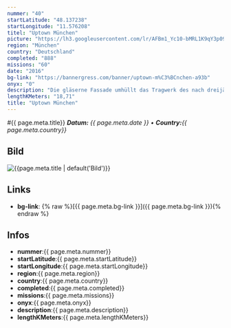 ```yaml
---
nummer: "40"
startLatitude: "48.137238"
startLongitude: "11.576208"
titel: "Uptown München"
picture: "https://lh3.googleusercontent.com/lr/AFBm1_Yc10-bMRL1K9qY3p097-dHluD2ttS4UsijHgmhdXxY7FnTWKzgOHmRMWpkAMwedqWHqarDqDY8t_8Q3iVT0fCwwfTFrtzI-dJtwdeugQMqoVR5eTsH2QHGEZkQ8O6_qmg44kfi6OX10TCH8PTggzarqUHZh5vH6ij5Yn-112b-64yUypff0nbg34wVrp2SUHlm8AGQegZBYXlVjl5GHPvKKrdI_BMupl4tdIXrguej64RTB6eMyvdRRC-LQm_Cu2n68I4Rqf5x_rsi_-486Fu7FKgo_m8RrczV7gs-IGiVINef83IPJyIDnf_SoiJx4qg9Qsl32cgb8u4h31qGIbPoYc-t41jVunBtWFW-MULHleC6aAfhnRRoSX-_ifQQtPx6PNaXfBxMy1oryuaB0P9f6r3WNAWns8bBUvAg0YNeEru-QF1cClabsUtKEHqnt8E-Ek6IbiJkqCsa-Kv9wyjp-YNg0iyDlNMsxEOx-lex2H7LoG10CZKDE7lWdB6I_2q-UA-1MAx3aPHE-O8MxhQqg_tFYwr1bM-Oyu0b8FE29IxdVQxYAf9BtfFBZhtsSJuRlRxUM5RDdJXmCKGRLlKwxWbzZuZ2C44siWvfeKFZdqSKxDGFImYV5dNzHZ5XXePKZiqJxMr4qTQey2rzNuBGTfXkyhqYmuWWSwykWgQuZpbLMQ1OmS6h41k8Geqbsg-uRdtC2hRsnxwFdwvfThScIVOKb7qD2olt6iqKkeerLtdli9m60V0zW92VR8VjBsT4r5EyL3sH81nmllgkx9utysfaViApOTT4BW51sH-gdtEev4ucWl1PLLPm2GdsXeQJGRswsBbvOSV7NxIbd8GiLcFiKkIRk2gZ"
region: "München"
country: "Deutschland"
completed: "888"
missions: "60"
date: "2016"
bg-link: "https://bannergress.com/banner/uptown-m%C3%BCnchen-a93b"
onyx: "0"
description: "Die gläserne Fassade umhüllt das Tragwerk des nach dreijähriger Bauzeit im Jahre 2004 im Stadtteil Moosach fertiggestellten Büroturms. Das Hochhaus wird von vier siebengeschossigen Gebäuden flankiert"
lengthKMeters: "18,71"
title: "Uptown München"
---
```


#{{ page.meta.title}}
_**Datum:** {{ page.meta.date }} • **Country:**{{ page.meta.country}}_

## Bild
![{{page.meta.title | default('Bild')}}]({{page.meta.picture}})

## Links
- **bg-link**: {% raw %}[{{ page.meta.bg-link }}]({{ page.meta.bg-link }}){% endraw %}

## Infos
- **nummer**:{{ page.meta.nummer}}
- **startLatitude**:{{ page.meta.startLatitude}}
- **startLongitude**:{{ page.meta.startLongitude}}
- **region**:{{ page.meta.region}}
- **country**:{{ page.meta.country}}
- **completed**:{{ page.meta.completed}}
- **missions**:{{ page.meta.missions}}
- **onyx**:{{ page.meta.onyx}}
- **description**:{{ page.meta.description}}
- **lengthKMeters**:{{ page.meta.lengthKMeters}}

